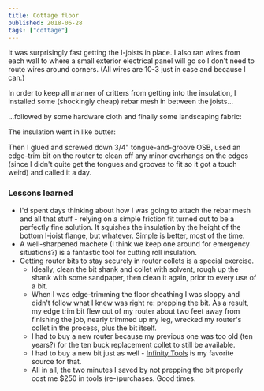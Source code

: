 ```yaml
---
title: Cottage floor
published: 2018-06-28
tags: ["cottage"]
---
```


It was surprisingly fast getting the I-joists in place.
I also ran wires from each wall to where a small exterior electrical panel will go so I don't need to route wires around corners.
(All wires are 10-3 just in case and because I can.)

<?# SimpleFigure Src="images/IMG_20180627_175057.jpg" Alt="Floor system I-joists" /?>

In order to keep all manner of critters from getting into the insulation, I installed some (shockingly cheap) rebar mesh in between the joists...
<?# SimpleFigure Src="images/IMG_20180627_175108.jpg" Alt="Floor system rebar mesh" /?>

...followed by some hardware cloth and finally some landscaping fabric:
<?# SimpleFigure Src="images/IMG_20180628_111534.jpg" Alt="Floor system hardware cloth and landscaping fabric" /?>

The insulation went in like butter:
<?# SimpleFigure Src="images/IMG_20180628_121454.jpg" Alt="Floor system insulation" /?>

Then I glued and screwed down 3/4" tongue-and-groove OSB, used an edge-trim bit on the router to clean off any minor overhangs on the edges (since I didn't quite get the tongues and grooves to fit so it got a touch weird) and called it a day.

### Lessons learned

- I'd spent days thinking about how I was going to attach the rebar mesh and all that stuff - relying on a simple friction fit turned out to be a perfectly fine solution. It squishes the insulation by the height of the bottom I-joist flange, but whatever. Simple is better, most of the time.
- A well-sharpened machete (I think we keep one around for emergency situations?) is a fantastic tool for cutting roll insulation.
- Getting router bits to stay securely in router collets is a special exercise.
  - Ideally, clean the bit shank and collet with solvent, rough up the shank with some sandpaper, then clean it again, prior to every use of a bit.
  - When I was edge-trimming the floor sheathing I was sloppy and didn't follow what I knew was right re: prepping the bit. As a result, my edge trim bit flew out of my router about two feet away from finishing the job, nearly trimmed up my leg, wrecked my router's collet in the process, plus the bit itself.
  - I had to buy a new router because my previous one was too old (ten years?) for the ten buck replacement collet to still be available.
  - I had to buy a new bit just as well - [Infinity Tools](https://www.infinitytools.com/) is my favorite source for that.
  - All in all, the two minutes I saved by not prepping the bit properly cost me \$250 in tools (re-)purchases. Good times.
